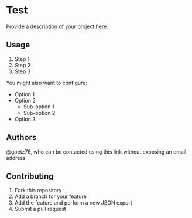 # Test
Provide a description of your project here.

## Usage
1. Step 1
1. Step 2
1. Step 3

You might also want to configure:
* Option 1
* Option 2
  - Sub-option 1
  - Sub-option 2
* Option 3

## Authors
@goetz76, who can be contacted using this link without exposing an email address

## Contributing
1. Fork this repository
1. Add a branch for your feature
1. Add the feature and perform a new JSON export
1. Submit a pull request